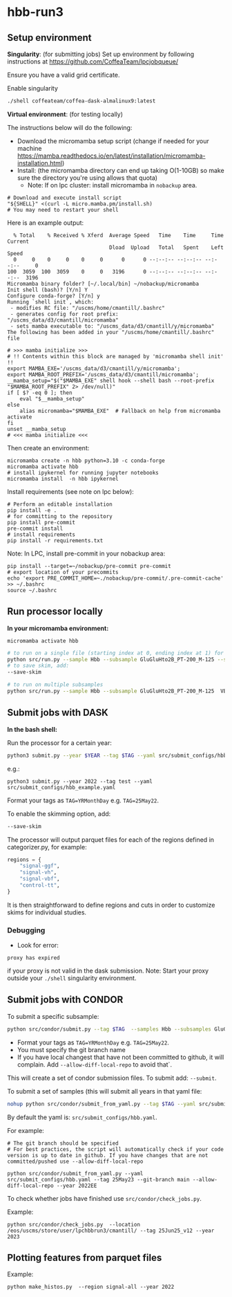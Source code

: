 # hbb-run3

## Setup environment

**Singularity**: (for submitting jobs)
Set up environment by following instructions at https://github.com/CoffeaTeam/lpcjobqueue/

Ensure you have a valid grid certificate.

Enable singularity
```bash
./shell coffeateam/coffea-dask-almalinux9:latest
```

**Virtual environment**: (for testing locally)

The instructions below will do the following:

- Download the micromamba setup script (change if needed for your machine https://mamba.readthedocs.io/en/latest/installation/micromamba-installation.html)
- Install: (the micromamba directory can end up taking O(1-10GB) so make sure the directory you're using allows that quota)
    - Note: If on lpc cluster: install micromamba in `nobackup` area.

```
# Download and execute install script
"${SHELL}" <(curl -L micro.mamba.pm/install.sh)
# You may need to restart your shell
```

Here is an example output:
```
  % Total    % Received % Xferd  Average Speed   Time    Time     Time  Current
                                 Dload  Upload   Total   Spent    Left  Speed
  0     0    0     0    0     0      0      0 --:--:-- --:--:-- --:--:--     0
100  3059  100  3059    0     0   3196      0 --:--:-- --:--:-- --:--:--  3196
Micromamba binary folder? [~/.local/bin] ~/nobackup/micromamba
Init shell (bash)? [Y/n] Y
Configure conda-forge? [Y/n] y
Running `shell init`, which:
 - modifies RC file: "/uscms/home/cmantill/.bashrc"
 - generates config for root prefix: "/uscms_data/d3/cmantill/micromamba"
 - sets mamba executable to: "/uscms_data/d3/cmantill/y/micromamba"
The following has been added in your "/uscms/home/cmantill/.bashrc" file

# >>> mamba initialize >>>
# !! Contents within this block are managed by 'micromamba shell init' !!
export MAMBA_EXE='/uscms_data/d3/cmantill/y/micromamba';
export MAMBA_ROOT_PREFIX='/uscms_data/d3/cmantill/micromamba';
__mamba_setup="$("$MAMBA_EXE" shell hook --shell bash --root-prefix "$MAMBA_ROOT_PREFIX" 2> /dev/null)"
if [ $? -eq 0 ]; then
    eval "$__mamba_setup"
else
    alias micromamba="$MAMBA_EXE"  # Fallback on help from micromamba activate
fi
unset __mamba_setup
# <<< mamba initialize <<<
```

Then create an environment:
```
micromamba create -n hbb python=3.10 -c conda-forge
micromamba activate hbb
# install ipykernel for running jupyter notebooks
micromamba install  -n hbb ipykernel
```

Install requirements (see note on lpc below):
```
# Perform an editable installation
pip install -e .
# for committing to the repository
pip install pre-commit
pre-commit install
# install requirements
pip install -r requirements.txt
```

Note:
In LPC, install pre-commit in your nobackup area:
```
pip install --target=~/nobackup/pre-commit pre-commit
# export location of your precommits
echo 'export PRE_COMMIT_HOME=~./nobackup/pre-commit/.pre-commit-cache' >> ~/.bashrc
source ~/.bashrc
```

## Run processor locally

**In your micromamba environment:**
```
micromamba activate hbb
```

```bash
# to run on a single file (starting index at 0, ending index at 1) for one subsample
python src/run.py --sample Hbb --subsample GluGluHto2B_PT-200_M-125 --starti 0 --endi 1
# to save skim, add:
--save-skim

# to run on multiple subsamples
python src/run.py --sample Hbb --subsample GluGluHto2B_PT-200_M-125  VBFHto2B_M-125 --starti 0 --endi 1
```

## Submit jobs with DASK

**In the bash shell:**

Run the processor for a certain year:
```bash
python3 submit.py --year $YEAR --tag $TAG --yaml src/submit_configs/hbb_example.yaml
```
e.g.:
```
python3 submit.py --year 2022 --tag test --yaml src/submit_configs/hbb_example.yaml
```


Format your tags as `TAG=YRMonthDay` e.g. `TAG=25May22`.

To enable the skimming option, add:
```bash
--save-skim
```

The processor will output parquet files for each of the regions defined in categorizer.py, for example:

```python
regions = {
    "signal-ggf",
    "signal-vh",
    "signal-vbf",
    "control-tt",
}
```
It is then straightforward to define regions and cuts in order to customize skims for individual studies.

### Debugging

- Look for error:
```
proxy has expired
```
if your proxy is not valid in the dask submission.
Note: Start your proxy outside your `./shell` singularity environment.

## Submit jobs with CONDOR

To submit a specific subsample:
```bash
python src/condor/submit.py --tag $TAG  --samples Hbb --subsamples GluGluHto2B_PT-200_M-125 --git-branch main  --allow-diff-local-repo
```
- Format your tags as `TAG=YRMonthDay` e.g. `TAG=25May22`.
- You must specify the git branch name
- If you have local changest that have not been committed to github, it will complain. Add `--allow-diff-local-repo` to avoid that`.

This will create a set of condor submission files. To submit add: `--submit`.

To submit a set of samples (this will submit all years in that yaml file:
```bash
nohup python src/condor/submit_from_yaml.py --tag $TAG --yaml src/submit_configs/${YAML}.yaml --year $YEAR &> tmp/submitout.txt &
```

By default the yaml is: `src/submit_configs/hbb.yaml`.

For example:
```
# The git branch should be specified
# For best practices, the script will automatically check if your code version is up to date in github. If you have changes that are not committed/pushed use --allow-diff-local-repo

python src/condor/submit_from_yaml.py --yaml src/submit_configs/hbb.yaml --tag 25May23 --git-branch main --allow-diff-local-repo --year 2022EE
```

To check whether jobs have finished use `src/condor/check_jobs.py`.

Example:
```
python src/condor/check_jobs.py  --location /eos/uscms/store/user/lpchbbrun3/cmantill/ --tag 25Jun25_v12 --year 2023
```

## Plotting features from parquet files

Example:
```
python make_histos.py  --region signal-all --year 2022
```
